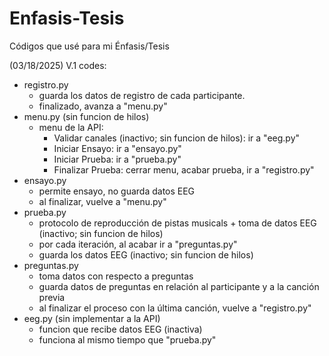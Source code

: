 # Enfasis-Tesis
Códigos que usé para mi Énfasis/Tesis

(03/18/2025) V.1 codes:
  - registro.py
    - guarda los datos de registro de cada participante.
    - finalizado, avanza a "menu.py"
  - menu.py (sin funcion de hilos)
    - menu de la API:
      - Validar canales (inactivo; sin funcion de hilos): ir a "eeg.py"
      - Iniciar Ensayo: ir a "ensayo.py"
      - Iniciar Prueba: ir a "prueba.py"
      - Finalizar Prueba: cerrar menu, acabar prueba, ir a "registro.py"
  - ensayo.py
    - permite ensayo, no guarda datos EEG
    - al finalizar, vuelve a "menu.py"
  - prueba.py
    - protocolo de reproducción de pistas musicals + toma de datos EEG (inactivo; sin funcion de hilos)
    - por cada iteración, al acabar ir a "preguntas.py"
    - guarda los datos EEG (inactivo; sin funcion de hilos)
  - preguntas.py
    - toma datos con respecto a preguntas
    - guarda datos de preguntas en relación al participante y a la canción previa
    - al finalizar el proceso con la última canción, vuelve a "registro.py"
  - eeg.py (sin implementar a la API)
    - funcion que recibe datos EEG (inactiva)
    - funciona al mismo tiempo que "prueba.py"
    
